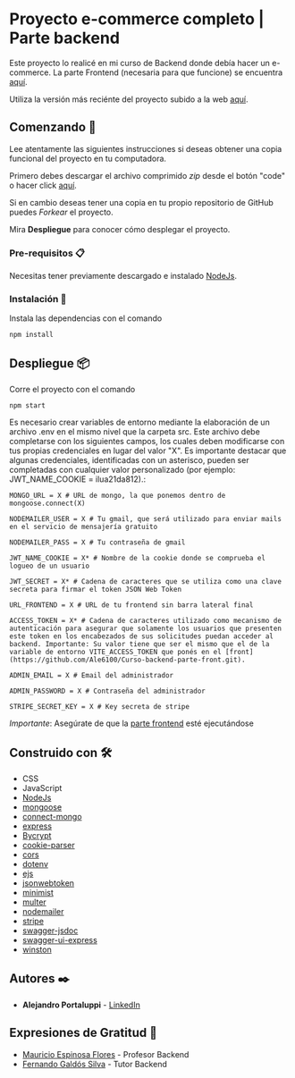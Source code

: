 # Proyecto e-commerce completo | Parte backend

Este proyecto lo realicé en mi curso de Backend donde debía hacer un e-commerce. La parte Frontend (necesaria para que funcione) se encuentra [aquí](https://github.com/Ale6100/Curso-backend-parte-front.git).

Utiliza la versión más reciénte del proyecto subido a la web [aquí](https://proyectocompleto.netlify.app/).

## Comenzando 🚀

Lee atentamente las siguientes instrucciones si deseas obtener una copia funcional del proyecto en tu computadora.

Primero debes descargar el archivo comprimido _zip_ desde el botón "code" o hacer click [aquí](https://github.com/Ale6100/Curso-backend/archive/refs/heads/main.zip).

Si en cambio deseas tener una copia en tu propio repositorio de GitHub puedes _Forkear_ el proyecto. 

Mira **Despliegue** para conocer cómo desplegar el proyecto.

### Pre-requisitos 📋

Necesitas tener previamente descargado e instalado [NodeJs](https://nodejs.org/).

### Instalación 🔧

Instala las dependencias con el comando

```
npm install
```

## Despliegue 📦

Corre el proyecto con el comando

```
npm start
```

Es necesario crear variables de entorno mediante la elaboración de un archivo .env en el mismo nivel que la carpeta src. Este archivo debe completarse con los siguientes campos, los cuales deben modificarse con tus propias credenciales en lugar del valor "X". Es importante destacar que algunas credenciales, identificadas con un asterisco, pueden ser completadas con cualquier valor personalizado (por ejemplo: JWT_NAME_COOKIE = ilua21da812).:

```env
MONGO_URL = X # URL de mongo, la que ponemos dentro de mongoose.connect(X)

NODEMAILER_USER = X # Tu gmail, que será utilizado para enviar mails en el servicio de mensajería gratuito

NODEMAILER_PASS = X # Tu contraseña de gmail

JWT_NAME_COOKIE = X* # Nombre de la cookie donde se comprueba el logueo de un usuario

JWT_SECRET = X* # Cadena de caracteres que se utiliza como una clave secreta para firmar el token JSON Web Token

URL_FRONTEND = X # URL de tu frontend sin barra lateral final

ACCESS_TOKEN = X* # Cadena de caracteres utilizado como mecanismo de autenticación para asegurar que solamente los usuarios que presenten este token en los encabezados de sus solicitudes puedan acceder al backend. Importante: Su valor tiene que ser el mismo que el de la variable de entorno VITE_ACCESS_TOKEN que ponés en el [front](https://github.com/Ale6100/Curso-backend-parte-front.git).

ADMIN_EMAIL = X # Email del administrador

ADMIN_PASSWORD = X # Contraseña del administrador

STRIPE_SECRET_KEY = X # Key secreta de stripe
```

*Importante*: Asegúrate de que la [parte frontend](https://github.com/Ale6100/Curso-backend-parte-front.git) esté ejecutándose

## Construido con 🛠️

* CSS
* JavaScript
* [NodeJs](https://nodejs.org/)
* [mongoose](https://www.npmjs.com/package/mongoose)
* [connect-mongo](https://www.npmjs.com/package/connect-mongo)
* [express](https://www.npmjs.com/package/express)
* [Bycrypt](https://www.npmjs.com/package/bcrypt)
* [cookie-parser](https://www.npmjs.com/package/cookie-parser)
* [cors](https://www.npmjs.com/package/cors)
* [dotenv](https://www.npmjs.com/package/dotenv)
* [ejs](https://www.npmjs.com/package/ejs)
* [jsonwebtoken](https://www.npmjs.com/package/jsonwebtoken)
* [minimist](https://www.npmjs.com/package/minimist)
* [multer](https://www.npmjs.com/package/multer)
* [nodemailer](https://www.npmjs.com/package/nodemailer)
* [stripe](https://www.npmjs.com/package/stripe)
* [swagger-jsdoc](https://www.npmjs.com/package/swagger-jsdoc)
* [swagger-ui-express](https://www.npmjs.com/package/swagger-ui-express)
* [winston](https://www.npmjs.com/package/winston)

## Autores ✒️

* **Alejandro Portaluppi** - [LinkedIn](https://www.linkedin.com/in/alejandro-portaluppi/)

## Expresiones de Gratitud 🎁

* [Mauricio Espinosa Flores](https://www.linkedin.com/in/mauricio-espinosa-flores-9b4202b4/) - Profesor Backend
* [Fernando Galdós Silva](https://www.linkedin.com/in/fernandogaldos/) - Tutor Backend
